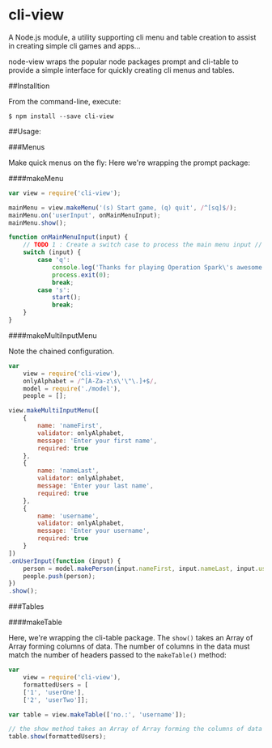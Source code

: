# cli-view
A Node.js module, a utility supporting cli menu and table creation to assist in creating simple cli games and apps...

node-view wraps the popular node packages prompt and cli-table to provide a simple interface for quickly creating cli menus and tables.

##Installtion

From the command-line, execute:

    $ npm install --save cli-view

##Usage:

###Menus

Make quick menus on the fly: Here we're wrapping the prompt package:

####makeMenu

````javascript
var view = require('cli-view');

mainMenu = view.makeMenu('(s) Start game, (q) quit', /^[sq]$/);
mainMenu.on('userInput', onMainMenuInput);
mainMenu.show();

function onMainMenuInput(input) {
    // TODO 1 : Create a switch case to process the main menu input //
    switch (input) {
        case 'q':
            console.log('Thanks for playing Operation Spark\'s awesome game! Bye bye!');
            process.exit(0);
            break;
        case 's':
            start();
            break;
    }
}
````

####makeMultiInputMenu

Note the chained configuration.

````javascript
var 
    view = require('cli-view'),
    onlyAlphabet = /^[A-Za-z\s\'\"\.]+$/,
    model = require('./model'),
    people = [];

view.makeMultiInputMenu([
    {
        name: 'nameFirst', 
        validator: onlyAlphabet,
        message: 'Enter your first name',
        required: true
    },
    {
        name: 'nameLast', 
        validator: onlyAlphabet,
        message: 'Enter your last name',
        required: true
    },
    {
        name: 'username', 
        validator: onlyAlphabet,
        message: 'Enter your username',
        required: true
    }
])
.onUserInput(function (input) {
    person = model.makePerson(input.nameFirst, input.nameLast, input.username);
    people.push(person);
})
.show();
````

###Tables

####makeTable

Here, we're wrapping the cli-table package.  The `show()` takes an Array of Array forming columns of data.  The number of columns in the data must match the number of headers passed to the `makeTable()` method:

````javascript
var
    view = require('cli-view'),
    formattedUsers = [
    ['1', 'userOne'],
    ['2', 'userTwo']];

var table = view.makeTable(['no.:', 'username']);

// the show method takes an Array of Array forming the columns of data as string values, like the formattedUsers Array.
table.show(formattedUsers);
````
